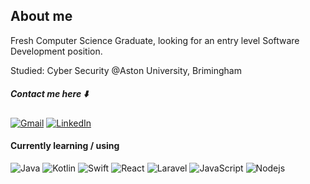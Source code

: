 
## About me
Fresh Computer Science Graduate, looking for an entry level Software Development position.

Studied: Cyber Security @Aston University, Brimingham
##### Contact me here ⬇️

[![Gmail](https://img.shields.io/badge/-Gmail-000?style=flat&logo=Gmail&logoColor=white)](mailto:iwo.grzes237@gmail.com)
[![LinkedIn](https://img.shields.io/badge/-LinkedIn-000?style=flat&logo=Linkedin&logoColor=white)](https://www.linkedin.com/in/iwo237/)

#### Currently learning / using
![Java](http://img.shields.io/badge/-Java-000000?style=for-the-badge&logo=oracle)
![Kotlin](http://img.shields.io/badge/-Kotlin-000000?style=for-the-badge&logo=Kotlin)
![Swift](http://img.shields.io/badge/-Swift-000000?style=for-the-badge&logo=Swift)
![React](https://img.shields.io/badge/-React-000000?style=for-the-badge&logo=react)
![Laravel](https://img.shields.io/badge/-Laravel-000000?style=for-the-badge&logo=Laravel)
![JavaScript](https://img.shields.io/badge/-JavaScript-000000?style=for-the-badge&logo=javascript)
![Nodejs](https://img.shields.io/badge/-Nodejs-000000?style=for-the-badge&logo=Node.js)
